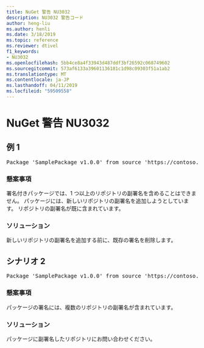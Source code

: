 ```yaml
---
title: NuGet 警告 NU3032
description: NU3032 警告コード
author: heng-liu
ms.author: henli
ms.date: 3/18/2019
ms.topic: reference
ms.reviewer: dtivel
f1_keywords:
- NU3032
ms.openlocfilehash: 5bb4ce8a4f33943d487ddf3bf26592c068749602
ms.sourcegitcommit: 573af6133a39601136181c1d98c09303f51a1ab2
ms.translationtype: MT
ms.contentlocale: ja-JP
ms.lasthandoff: 04/11/2019
ms.locfileid: "59509558"
---
```

# <a name="nuget-warning-nu3032"></a>NuGet 警告 NU3032

## <a name="scenario-1"></a>例 1

<pre>Package 'SamplePackage v1.0.0' from source 'https://contoso.com/index.json': The package already contains a repository countersignature. Please remove the existing signature before adding a new repository countersignature.</pre>

### <a name="issue"></a>懸案事項

署名付きパッケージでは、1 つ以上のリポジトリの副署名を含めることはできません。 パッケージには、新しいリポジトリの副署名を追加しようとしています。 リポジトリの副署名が既に含まれています。


### <a name="solution"></a>ソリューション

新しいリポジトリの副署名を追加する前に、既存の署名を削除します。



## <a name="scenario-2"></a>シナリオ 2

<pre>Package 'SamplePackage v1.0.0' from source 'https://contoso.com/index.json': The package signature contains multiple repository countersignatures.</pre>

### <a name="issue"></a>懸案事項

パッケージの署名には、複数のリポジトリの副署名が含まれています。


### <a name="solution"></a>ソリューション

パッケージに副署名したリポジトリにお問い合わせください。